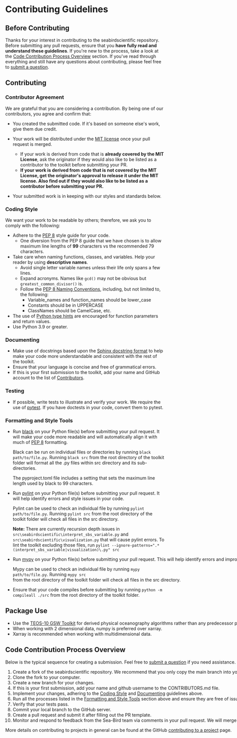 # Contributing Guidelines

## Before Contributing

Thanks for your interest in contributing to the seabirdscientific repository. Before submitting any pull requests, ensure that you __have fully read and understand these guidelines__. If you're new to the process, take a look at the [Code Contribution Process Overview](#code-contribution-process-overview) section. If you've read through everything and still have any questions about contributing, please feel free to [submit a question](https://github.com/Sea-BirdScientific/seabirdscientific/issues/new).

## Contributing

### Contributor Agreement

We are grateful that you are considering a contribution. By being one of our contributors, you agree and confirm that:

- You created the submitted code. If it's based on someone else's work, give them due credit.
- Your work will be distributed under the [MIT license](./LICENSE) once your pull request is merged.

  - If your work is derived from code that is __already covered by the MIT License__, ask the originator if they would also like to be listed as a contributor to the toolkit before submitting your PR.
  - __If your work is derived from code that is not covered by the MIT License, get the originator's approval to release it under the MIT license. Also find out if they would also like to be listed as a contributor before submitting your PR.__

- Your submitted work is in keeping with our styles and standards below.

### Coding Style

We want your work to be readable by others; therefore, we ask you to comply with the following:

- Adhere to the [PEP 8](https://peps.python.org/pep-0008/) style guide for your code.
  - One diversion from the PEP 8 guide that we have chosen is to allow maximum line lengths of __99__ characters vs the recommended 79 characters.
- Take care when naming functions, classes, and variables. Help your reader by using __descriptive names__.
  - Avoid single letter variable names unless their life only spans a few lines.
  - Expand acronyms. Names like `gcd()` may not be obvious but `greatest_common_divisor()` is.
  - Follow the [PEP 8 Naming Conventions](https://pep8.org/#prescriptive-naming-conventions), including, but not limited to, the following:
    - Variable_names and function_names should be lower_case
    - Constants should be in UPPERCASE
    - ClassNames should be CamelCase, etc.
- The use of [Python type hints](https://docs.python.org/3/library/typing.html) are encouraged for function parameters and return values.
- Use Python 3.9 or greater.

### Documenting

- Make use of docstrings based upon the [Sphinx docstring format](https://sphinx-rtd-tutorial.readthedocs.io/en/latest/docstrings.html) to help make your code more understandable and consistent with the rest of the toolkit.
- Ensure that your language is concise and free of grammatical errors.
- If this is your first submission to the toolkit, add your name and GitHub account to the list of [Contributors](CONTRIBUTORS.md).

### Testing

- If possible, write tests to illustrate and verify your work. We require the use of [pytest](https://docs.pytest.org). If you have doctests in your code, convert them to pytest.

### Formatting and Style Tools

- Run [black](https://github.com/python/black) on your Python file(s) before submitting your pull request. It will make your code more readable and will automatically align it with much of [PEP 8](https://www.python.org/dev/peps/pep-0008/) formatting.

  Black can be run on individual files or directories by running `black path/to/file.py`. Running `black src` from the root directory of the toolkit folder will format all the .py files within src directory and its sub-directories.

  The pyproject.toml file includes a setting that sets the maximum line length used by black to 99 characters.

- Run [pylint](https://github.com/pylint-dev/pylint) on your Python file(s) before submitting your pull request. It will help identify errors and style issues in your code.

  Pylint can be used to check an individual file by running `pylint path/to/file.py`. Running `pylint src` from the root directory of the toolkit folder will check all files in the src directory.

  __Note:__ There are currently recursion depth issues in `src\seabirdscientific\interpret_sbs_variable.py` and `src\seabirdscientific\visualization.py` that will cause pylint errors. To lint the toolkit excluding those files, run <nobr>`pylint --ignore-patterns=".*(interpret_sbs_variable|visualization)\.py" src`<nobr>

- Run [mypy](http://www.mypy-lang.org) on your Python file(s) before submitting your pull request. This will help identify errors and improve code quality.

  Mypy can be used to check an individual file by running `mypy path/to/file.py`. Running `mypy src` from the root directory of the toolkit folder will check all files in the src directory.

- Ensure that your code compiles before submitting by running `python -m compileall ./src` from the root directory of the toolkit folder.

## Package Use
 
- Use the [TEOS-10 GSW Toolkit](https://www.teos-10.org/software.htm) for derived physical oceanography algorithms rather than any predecessor packages.
- When working with 2 dimensional data, numpy is preferred over xarray.
- Xarray is recommended when working with multidimensional data.

## Code Contribution Process Overview

Below is the typical sequence for creating a submission. Feel free to [submit a question](https://github.com/Sea-BirdScientific/seabirdscientific/issues/new) if you need assistance.

1. Create a fork of the seabirdscientific repository. We recommend that you only copy the main branch into your fork.
1. Clone the fork to your computer.
1. Create a new branch for your changes.
1. If this is your first submission, add your name and github username to the CONTRIBUTORS.md file.
1. Implement your changes, adhering to the [Coding Style](#coding-style) and [Documenting](#documenting) guidelines above.
1. Run all the processes listed in the [Formatting and Style Tools](#formatting-and-style-tools) section above and ensure they are free of issues.
1. Verify that your tests pass.
1. Commit your local branch to the GitHub server.
1. Create a pull request and submit it after filling out the PR template.
1. Monitor and respond to feedback from the Sea-Bird team via comments in your pull request. We will merge your PR into the toolkit once it's passed the review process.

More details on contributing to projects in general can be found at the GitHub [contributing to a project](https://docs.github.com/en/get-started/exploring-projects-on-github/contributing-to-a-project) page.
